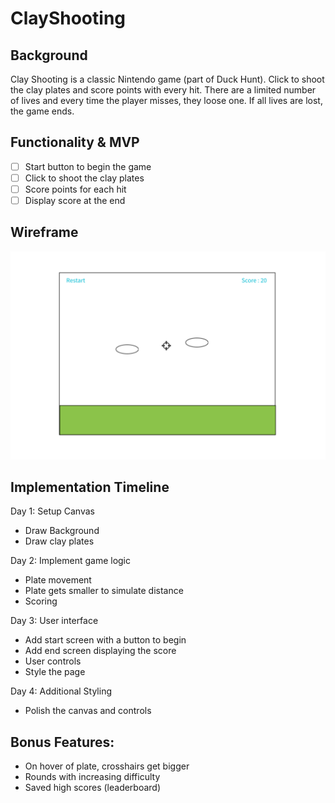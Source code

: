 # ClayShooting

## Background

Clay Shooting is a classic Nintendo game (part of Duck Hunt).
Click to shoot the clay plates and score points with every hit.
There are a limited number of lives and every time the player misses, they loose one.
If all lives are lost, the game ends.

## Functionality & MVP

- [ ] Start button to begin the game
- [ ] Click to shoot the clay plates
- [ ] Score points for each hit
- [ ] Display score at the end

## Wireframe

![wireframe](wireframe/clay_shooting.png)

## Implementation Timeline

Day 1: Setup Canvas
  - Draw Background
  - Draw clay plates

Day 2: Implement game logic
  - Plate movement
  - Plate gets smaller to simulate distance
  - Scoring

Day 3: User interface
  - Add start screen with a button to begin
  - Add end screen displaying the score
  - User controls
  - Style the page

Day 4: Additional Styling
  - Polish the canvas and controls

## Bonus Features:
  - On hover of plate, crosshairs get bigger
  - Rounds with increasing difficulty
  - Saved high scores (leaderboard)
